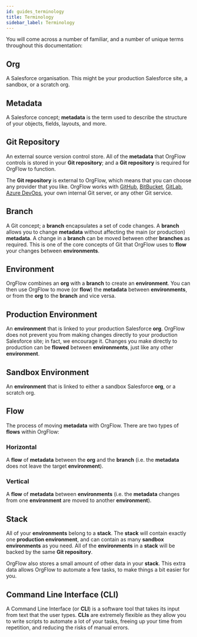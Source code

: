 ```yaml
---
id: guides_terminology
title: Terminology
sidebar_label: Terminology
---
```


You will come across a number of familiar, and a number of unique terms throughout this documentation:

## Org
A Salesforce organisation. This might be your production Salesforce site, a sandbox, or a scratch org.

## Metadata
A Salesforce concept; **metadata** is the term used to describe the structure of your objects, fields, layouts, and more.

## Git Repository
An external source version control store. All of the **metadata** that OrgFlow controls is stored in your **Git repository**; and a **Git repository** is required for OrgFlow to function.

The **Git repository** is external to OrgFlow, which means that you can choose any provider that you like. OrgFlow works with [GitHub](https://github.com/), [BitBucket](https://bitbucket.org/), [GitLab](https://about.gitlab.com/), [Azure DevOps](https://azure.microsoft.com/en-gb/services/devops/), your own internal Git server, or any other Git service.

## Branch
A Git concept; a **branch** encapsulates a set of code changes. A **branch** allows you to change **metadata** without affecting the main (or production) **metadata**. A change in a **branch** can be moved between other **branches** as required. This is one of the core concepts of Git that OrgFlow uses to **flow** your changes between **environments**.

## Environment
OrgFlow combines an **org** with a **branch** to create an **environment**. You can then use OrgFlow to move (or **flow**) the **metadata** between **environments**, or from the **org** to the **branch** and vice versa.

## Production Environment
An **environment** that is linked to your production Salesforce **org**. OrgFlow does not prevent you from making changes directly to your production Salesforce site; in fact, we encourage it. Changes you make directly to production can be **flowed** between **environments**, just like any other **environment**.

## Sandbox Environment
An **environment** that is linked to either a sandbox Salesforce **org**, or a scratch org.

## Flow
The process of moving **metadata** with OrgFlow. There are two types of **flows** within OrgFlow:

### Horizontal
A **flow** of **metadata** between the **org** and the **branch** (i.e. the **metadata** does not leave the target **environment**).

### Vertical
A **flow** of **metadata** between **environments** (i.e. the **metadata** changes from one **environment** are moved to another **environment**).

## Stack
All of your **environments** belong to a **stack**. The **stack** will contain exactly one **production environment**, and can contain as many **sandbox environments** as you need. All of the **environments** in a **stack** will be backed by the same **Git repository**.

OrgFlow also stores a small amount of other data in your **stack**. This extra data allows OrgFlow to automate a few tasks, to make things a bit easier for you.

## Command Line Interface (CLI)
A Command Line Interface (or **CLI**) is a software tool that takes its input from text that the user types. **CLIs** are extremely flexible as they allow you to write scripts to automate a lot of your tasks, freeing up your time from repetition, and reducing the risks of manual errors. 